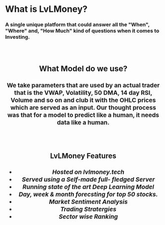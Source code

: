 <h1> What is LvLMoney? </h1>
<h3>
	A single unique platform that could
answer all the "When", "Where" and,
"How Much" kind of questions when it
comes to Investing.
<h3>
<center/>
<br/>
<div text-align="center">
	<h2> What Model do we use? </h2>
<div/>
<h3>
	We take parameters that are used by an
actual trader that is the VWAP, Volatility, 50
DMA, 14 day RSI, Volume and so on and club
it with the OHLC prices which are served as
an input. Our thought process was that for a
model to predict like a human, it needs data
like a human.
<h3>
<center/>
<br/>
<div text-align="center">
	<h3> LvLMoney Features </h3>
<div/>
<h5>
<ul>
<li>Hosted on lvlmoney.tech
<li>Served using a Self-made full-
fledged Server
<li>Running state of the art Deep
Learning Model
<li>Day, week & month forecsting for
top 50 stocks.
<li>Market Sentiment Analysis
<li>Trading Stratergies
<li>Sector wise Ranking
</ul>
<h5>
<center/>

